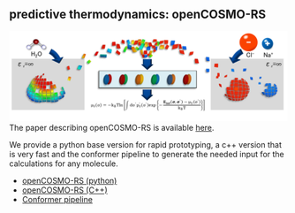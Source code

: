 ##  predictive thermodynamics: openCOSMO-RS
![COSMO-RS](profile/COSMO-RS.png?raw=true "COSMO-RS")
The paper describing openCOSMO-RS is available [here](https://www.sciencedirect.com/science/article/pii/S0378381222000954).

We provide a python base version for rapid prototyping, a c++ version that is very fast and the conformer pipeline to generate the needed input for the calculations for any molecule.
- [openCOSMO-RS (python)](https://github.com/TUHH-TVT/openCOSMO-RS_py)
- [openCOSMO-RS (C++)](https://github.com/TUHH-TVT/openCOSMO-RS_cpp)
- [Conformer pipeline](https://github.com/TUHH-TVT/openCOSMO-RS_conformer_pipeline)
